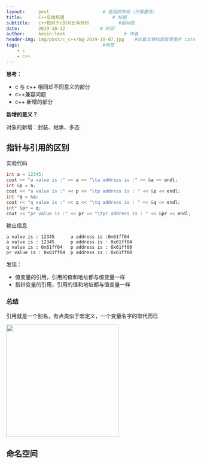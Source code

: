 ```yaml
---
layout:     post                    # 使用的布局（不需要改）
title:      C++总结梳理                  # 标题 
subtitle:   c++相对于c的对比与分析           #副标题
date:       2019-10-12             # 时间
author:     kevin-leak                      # 作者
header-img: img/post/c_c++/bg-2019-10-07.jpg    #这篇文章标题背景图片 catalog: true                       # 是否归档
tags:                               #标签
    - c
    - c++
---
```

**思考**：

- c 与 c++ 相同却不同意义的部分
- c++兼容问题
- c++ 新增的部分

**新增的意义？**

对象的新增：封装、继承、多态



指针与引用的区别
----------------

实验代码

```c++
int a = 12345;
cout << "a value is :" << a << "\ta address is :" << &a << endl;
int &p = a;
cout << "a value is :" << p << "\tp address is : " << &p << endl;
int *q = &a;
cout << "q value is :" << q << "\tq address is : " << &q << endl;
int* &pr = q;
cout << "pr value is :" << pr << "\tpr address is : " << &pr << endl;
```

输出信息

```
a value is : 12345      a address is :0x61ff04
a value is : 12345      p address is : 0x61ff04
q value is : 0x61ff04   p address is : 0x61ff00
pr value is : 0x61ff04  p address is : 0x61ff00
```

发现：

- 值变量的引用，引用的值和地址都与值变量一样
- 指针变量的引用，引用的值和地址都与值变量一样

### 总结

引用就是一个别名，有点类似于宏定义，一个变量名字的取代而已

<img src="https://www.crabglory.club/img/post/c_c++/mind/reference_point.png" height="300px"/>

命名空间
--------

